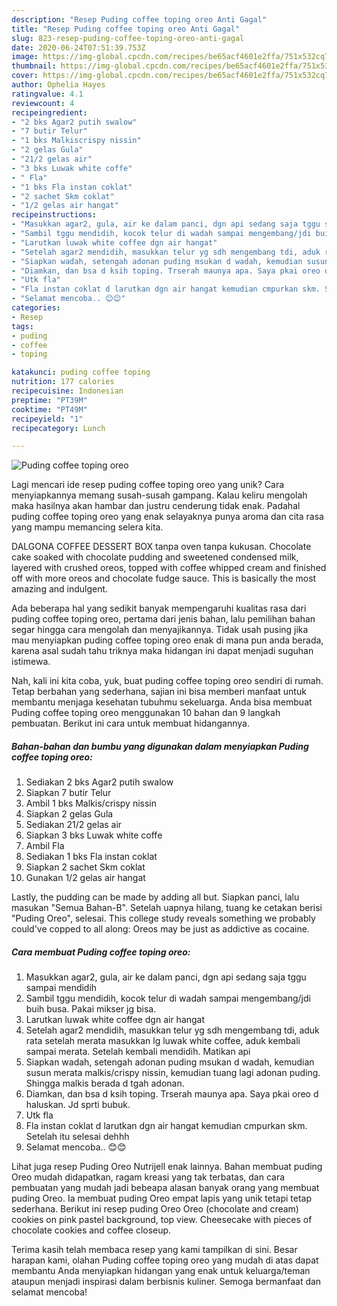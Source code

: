 ```yaml
---
description: "Resep Puding coffee toping oreo Anti Gagal"
title: "Resep Puding coffee toping oreo Anti Gagal"
slug: 823-resep-puding-coffee-toping-oreo-anti-gagal
date: 2020-06-24T07:51:39.753Z
image: https://img-global.cpcdn.com/recipes/be65acf4601e2ffa/751x532cq70/puding-coffee-toping-oreo-foto-resep-utama.jpg
thumbnail: https://img-global.cpcdn.com/recipes/be65acf4601e2ffa/751x532cq70/puding-coffee-toping-oreo-foto-resep-utama.jpg
cover: https://img-global.cpcdn.com/recipes/be65acf4601e2ffa/751x532cq70/puding-coffee-toping-oreo-foto-resep-utama.jpg
author: Ophelia Hayes
ratingvalue: 4.1
reviewcount: 4
recipeingredient:
- "2 bks Agar2 putih swalow"
- "7 butir Telur"
- "1 bks Malkiscrispy nissin"
- "2 gelas Gula"
- "21/2 gelas air"
- "3 bks Luwak white coffe"
- " Fla"
- "1 bks Fla instan coklat"
- "2 sachet Skm coklat"
- "1/2 gelas air hangat"
recipeinstructions:
- "Masukkan agar2, gula, air ke dalam panci, dgn api sedang saja tggu sampai mendidih"
- "Sambil tggu mendidih, kocok telur di wadah sampai mengembang/jdi buih busa. Pakai mikser jg bisa."
- "Larutkan luwak white coffee dgn air hangat"
- "Setelah agar2 mendidih, masukkan telur yg sdh mengembang tdi, aduk rata setelah merata masukkan lg luwak white coffee, aduk kembali sampai merata. Setelah kembali mendidih. Matikan api"
- "Siapkan wadah, setengah adonan puding msukan d wadah, kemudian susun merata malkis/crispy nissin, kemudian tuang lagi adonan puding. Shingga malkis berada d tgah adonan."
- "Diamkan, dan bsa d ksih toping. Trserah maunya apa. Saya pkai oreo d haluskan. Jd sprti bubuk."
- "Utk fla"
- "Fla instan coklat d larutkan dgn air hangat kemudian cmpurkan skm. Setelah itu selesai dehhh"
- "Selamat mencoba.. 😊😊"
categories:
- Resep
tags:
- puding
- coffee
- toping

katakunci: puding coffee toping 
nutrition: 177 calories
recipecuisine: Indonesian
preptime: "PT39M"
cooktime: "PT49M"
recipeyield: "1"
recipecategory: Lunch

---
```



![Puding coffee toping oreo](https://img-global.cpcdn.com/recipes/be65acf4601e2ffa/751x532cq70/puding-coffee-toping-oreo-foto-resep-utama.jpg)

Lagi mencari ide resep puding coffee toping oreo yang unik? Cara menyiapkannya memang susah-susah gampang. Kalau keliru mengolah maka hasilnya akan hambar dan justru cenderung tidak enak. Padahal puding coffee toping oreo yang enak selayaknya punya aroma dan cita rasa yang mampu memancing selera kita.

DALGONA COFFEE DESSERT BOX tanpa oven tanpa kukusan. Chocolate cake soaked with chocolate pudding and sweetened condensed milk, layered with crushed oreos, topped with coffee whipped cream and finished off with more oreos and chocolate fudge sauce. This is basically the most amazing and indulgent.

Ada beberapa hal yang sedikit banyak mempengaruhi kualitas rasa dari puding coffee toping oreo, pertama dari jenis bahan, lalu pemilihan bahan segar hingga cara mengolah dan menyajikannya. Tidak usah pusing jika mau menyiapkan puding coffee toping oreo enak di mana pun anda berada, karena asal sudah tahu triknya maka hidangan ini dapat menjadi suguhan istimewa.


Nah, kali ini kita coba, yuk, buat puding coffee toping oreo sendiri di rumah. Tetap berbahan yang sederhana, sajian ini bisa memberi manfaat untuk membantu menjaga kesehatan tubuhmu sekeluarga. Anda bisa membuat Puding coffee toping oreo menggunakan 10 bahan dan 9 langkah pembuatan. Berikut ini cara untuk membuat hidangannya.

<!--inarticleads1-->

##### Bahan-bahan dan bumbu yang digunakan dalam menyiapkan Puding coffee toping oreo:

1. Sediakan 2 bks Agar2 putih swalow
1. Siapkan 7 butir Telur
1. Ambil 1 bks Malkis/crispy nissin
1. Siapkan 2 gelas Gula
1. Sediakan 21/2 gelas air
1. Siapkan 3 bks Luwak white coffe
1. Ambil  Fla
1. Sediakan 1 bks Fla instan coklat
1. Siapkan 2 sachet Skm coklat
1. Gunakan 1/2 gelas air hangat


Lastly, the pudding can be made by adding all but. Siapkan panci, lalu masukan &#34;Semua Bahan-B&#34;. Setelah uapnya hilang, tuang ke cetakan berisi &#34;Puding Oreo&#34;, selesai. This college study reveals something we probably could&#39;ve copped to all along: Oreos may be just as addictive as cocaine. 

<!--inarticleads2-->

##### Cara membuat Puding coffee toping oreo:

1. Masukkan agar2, gula, air ke dalam panci, dgn api sedang saja tggu sampai mendidih
1. Sambil tggu mendidih, kocok telur di wadah sampai mengembang/jdi buih busa. Pakai mikser jg bisa.
1. Larutkan luwak white coffee dgn air hangat
1. Setelah agar2 mendidih, masukkan telur yg sdh mengembang tdi, aduk rata setelah merata masukkan lg luwak white coffee, aduk kembali sampai merata. Setelah kembali mendidih. Matikan api
1. Siapkan wadah, setengah adonan puding msukan d wadah, kemudian susun merata malkis/crispy nissin, kemudian tuang lagi adonan puding. Shingga malkis berada d tgah adonan.
1. Diamkan, dan bsa d ksih toping. Trserah maunya apa. Saya pkai oreo d haluskan. Jd sprti bubuk.
1. Utk fla
1. Fla instan coklat d larutkan dgn air hangat kemudian cmpurkan skm. Setelah itu selesai dehhh
1. Selamat mencoba.. 😊😊


Lihat juga resep Puding Oreo Nutrijell enak lainnya. Bahan membuat puding Oreo mudah didapatkan, ragam kreasi yang tak terbatas, dan cara pembuatan yang mudah jadi bebeapa alasan banyak orang yang membuat puding Oreo. Ia membuat puding Oreo empat lapis yang unik tetapi tetap sederhana. Berikut ini resep puding Oreo Oreo (chocolate and cream) cookies on pink pastel background, top view. Cheesecake with pieces of chocolate cookies and coffee closeup. 

Terima kasih telah membaca resep yang kami tampilkan di sini. Besar harapan kami, olahan Puding coffee toping oreo yang mudah di atas dapat membantu Anda menyiapkan hidangan yang enak untuk keluarga/teman ataupun menjadi inspirasi dalam berbisnis kuliner. Semoga bermanfaat dan selamat mencoba!
